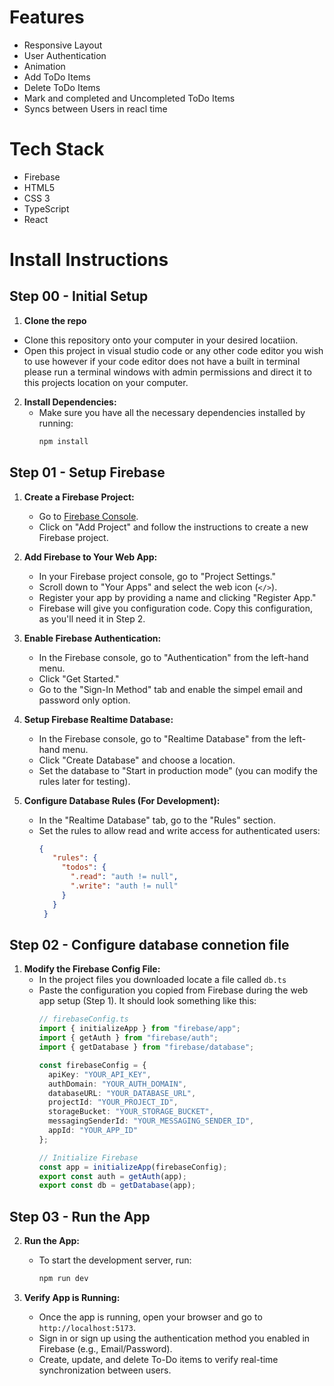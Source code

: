 # Features

- Responsive Layout
- User Authentication
- Animation
- Add ToDo Items
- Delete ToDo Items
- Mark and completed and Uncompleted ToDo Items
- Syncs between Users in reacl time

# Tech Stack
- Firebase
- HTML5
- CSS 3
- TypeScript
- React

# Install Instructions
## Step 00 - Initial Setup

1. **Clone the repo**
- Clone this repository onto your computer in your desired locatiion.
- Open this project in visual studio code or any other code editor you wish to use however if your code editor does not have a built in terminal please run a terminal windows with admin permissions and direct it to this projects location on your computer.

2. **Install Dependencies:**
   - Make sure you have all the necessary dependencies installed by running:
     ```bash
     npm install
     ```
## Step 01 - Setup Firebase

1. **Create a Firebase Project:**
   - Go to [Firebase Console](https://console.firebase.google.com/).
   - Click on "Add Project" and follow the instructions to create a new Firebase project.

2. **Add Firebase to Your Web App:**
   - In your Firebase project console, go to "Project Settings."
   - Scroll down to "Your Apps" and select the web icon (`</>`).
   - Register your app by providing a name and clicking "Register App."
   - Firebase will give you configuration code. Copy this configuration, as you'll need it in Step 2.

3. **Enable Firebase Authentication:**
   - In the Firebase console, go to "Authentication" from the left-hand menu.
   - Click "Get Started."
   - Go to the "Sign-In Method" tab and enable the simpel email and password only option.

4. **Setup Firebase Realtime Database:**
   - In the Firebase console, go to "Realtime Database" from the left-hand menu.
   - Click "Create Database" and choose a location.
   - Set the database to "Start in production mode" (you can modify the rules later for testing).

5. **Configure Database Rules (For Development):**
   - In the "Realtime Database" tab, go to the "Rules" section.
   - Set the rules to allow read and write access for authenticated users:
     ```json
     {
        "rules": {
          "todos": {
            ".read": "auth != null",
            ".write": "auth != null"
          }
        }
      }
     ```
## Step 02 - Configure database connetion file
1. **Modify the Firebase Config File:**
   - In the project files you downloaded locate a file called `db.ts`
   - Paste the configuration you copied from Firebase during the web app setup (Step 1). It should look something like this:
     ```ts
     // firebaseConfig.ts
     import { initializeApp } from "firebase/app";
     import { getAuth } from "firebase/auth";
     import { getDatabase } from "firebase/database";

     const firebaseConfig = {
       apiKey: "YOUR_API_KEY",
       authDomain: "YOUR_AUTH_DOMAIN",
       databaseURL: "YOUR_DATABASE_URL",
       projectId: "YOUR_PROJECT_ID",
       storageBucket: "YOUR_STORAGE_BUCKET",
       messagingSenderId: "YOUR_MESSAGING_SENDER_ID",
       appId: "YOUR_APP_ID"
     };

     // Initialize Firebase
     const app = initializeApp(firebaseConfig);
     export const auth = getAuth(app);
     export const db = getDatabase(app);
     ```

## Step 03 - Run the App

2. **Run the App:**
   - To start the development server, run:
     ```bash
     npm run dev
     ```

3. **Verify App is Running:**
   - Once the app is running, open your browser and go to `http://localhost:5173`.
   - Sign in or sign up using the authentication method you enabled in Firebase (e.g., Email/Password).
   - Create, update, and delete To-Do items to verify real-time synchronization between users.

